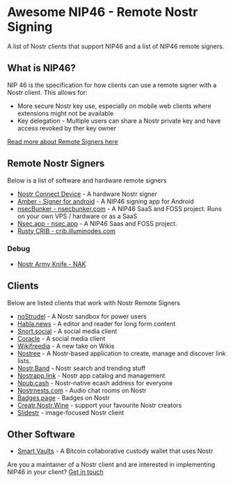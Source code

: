 # Awesome NIP46 - Remote Nostr Signing

A list of Nostr clients that support NIP46 and a list of NIP46 remote signers.

## What is NIP46?

NIP 46 is the specification for how clients can use a remote signer with a Nostr client. This allows for:

+ More secure Nostr key use, especially on mobile web clients where extensions might not be available
+ Key delegation - Multiple users can share a Nostr private key and have access revoked by ther key owner

[Read more about Remote Signers here](https://github.com/nostr-protocol/nips/blob/master/46.md)

## Remote Nostr Signers

Below is a list of software and hardware remote signers

+ [Nostr Connect Device](https://github.com/blackcoffeexbt/hardware-nostr-connect-device) - A hardware Nostr signer
+ [Amber - Signer for android](https://github.com/greenart7c3/Amber) - A NIP46 signing app for Android
+ [nsecBunker - nsecbunker.com](https://nsecbunker.com) - A NIP46 SaaS and FOSS project. Runs on your own VPS / hardware or as a SaaS
+ [Nsec.app - nsec.app](https://nsec.app) - A NIP46 Saas and FOSS project.
+ [Rusty CRIB - crib.illuminodes.com](https://crib.illuminodes.com/)

### Debug

+ [Nostr Army Knife - NAK](https://github.com/fiatjaf/nak/)

## Clients

Below are listed clients that work with Nostr Remote Signers

+ [noStrudel](https://nostrudel.ninja/) - A Nostr sandbox for power users
+ [Habla.news](https://habla.news/) - A editor and reader for long form content
+ [Snort.social](https://snort.social/) - A social media client
+ [Coracle](https://coracle.social/) - A social media client
+ [Wikifreedia](https://wikifreedia.vercel.app/) - A new take on Wikis
+ [Nostree](https://nostree.me/) - A Nostr-based application to create, manage and discover link lists.
+ [Nostr.Band](https://nostr.band/) - Nostr search and trending stuff
+ [Nostrapp.link](https://nostrapp.link/) - Nostr app catalog and management
+ [Npub.cash](https://npub.cash/) - Nostr-native ecash address for everyone
+ [Nostrnests.com](https://nostrnests.com/) - Audio chat rooms on Nostr
+ [Badges.page](https://badges.page/) - Badges on Nostr
+ [Creatr.Nostr.Wine](https://creatr.nostr.wine) - support your favourite Nostr creators
+ [Slidestr](https://slidestr.net) - image-focused Nostr client

## Other Software

+ [Smart Vaults](https://www.smartvaults.io/) - A Bitcoin collaborative custody wallet that uses Nostr

Are you a maintainer of a Nostr client and are interested in implementing NIP46 in your client? [Get in touch](https://njump.me/nprofile1qqsxsvs3h524c7mkfe9enw3x8g23mqfqn0n62e4zhvvhrhqmh5ahzhsjhwnjl)

